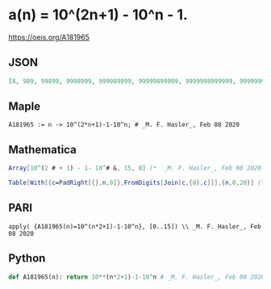 # a\(n\) \= 10^\(2n\+1\) \- 10^n \- 1\.
https://oeis.org/A181965
## JSON
```JSON
[8, 989, 99899, 9998999, 999989999, 99999899999, 9999998999999, 999999989999999, 99999999899999999, 9999999998999999999, 999999999989999999999, 99999999999899999999999, 9999999999998999999999999, 999999999999989999999999999, 99999999999999899999999999999, 9999999999999998999999999999999]
```
## Maple
```Maple
A181965 := n -> 10^(2*n+1)-1-10^n; # _M. F. Hasler_, Feb 08 2020
```
## Mathematica
```Mathematica
Array[10^(2 # + 1) - 1- 10^# &, 15, 0] (*  _M. F. Hasler_, Feb 08 2020 *)
```
```Mathematica
Table[With[{c=PadRight[{},n,9]},FromDigits[Join[c,{8},c]]],{n,0,20}] (* _Harvey P. Dale_, Jun 07 2021 *)
```
## PARI
```PARI
apply( {A181965(n)=10^(n*2+1)-1-10^n}, [0..15]) \\ _M. F. Hasler_, Feb 08 2020
```
## Python
```Python
def A181965(n): return 10**(n*2+1)-1-10^n # _M. F. Hasler_, Feb 08 2020
```
